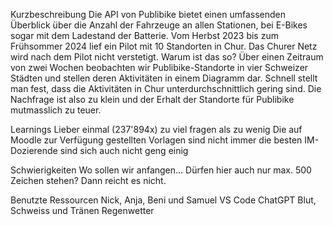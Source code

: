 Kurzbeschreibung
Die API von Publibike bietet einen umfassenden Überblick über die Anzahl der Fahrzeuge an allen Stationen, bei E-Bikes
sogar mit dem Ladestand der Batterie.
Vom Herbst 2023 bis zum Frühsommer 2024 lief ein Pilot mit 10 Standorten in Chur. Das Churer Netz wird nach dem Pilot
nicht verstetigt. Warum ist das so? Über einen Zeitraum von zwei Wochen beobachten wir Publibike-Standorte in vier
Schweizer Städten und stellen deren Aktivitäten in einem Diagramm dar. Schnell stellt man fest, dass die Aktivitäten
in Chur unterdurchschnittlich gering sind. Die Nachfrage ist also zu klein und der Erhalt der Standorte für Publibike
mutmasslich zu teuer.

Learnings
Lieber einmal (237'894x) zu viel fragen als zu wenig
Die auf Moodle zur Verfügung gestellten Vorlagen sind nicht immer die besten
IM-Dozierende sind sich auch nicht geng einig

Schwierigkeiten
Wo sollen wir anfangen... Dürfen hier auch nur max. 500 Zeichen stehen? Dann reicht es nicht.

Benutzte Ressourcen
Nick, Anja, Beni und Samuel
VS Code
ChatGPT
Blut, Schweiss und Tränen
Regenwetter
